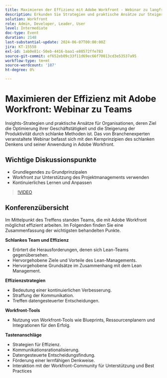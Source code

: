 ```yaml
---
title: Maximieren der Effizienz mit Adobe Workfront - Webinar zu langfristigen Teams
description: Erkunden Sie Strategien und praktische Ansätze zur Steigerung der Produktivität und zur Optimierung der Betriebsabläufe mithilfe schlanker Methoden, die von Branchenexperten mit Adobe Workfront vorgestellt wurden.
solution: Workfront
role: Admin, Developer, Leader, User
level: Intermediate
doc-type: Event
duration: 2148
last-substantial-update: 2024-06-07T00:00:00Z
jira: KT-15558
exl-id: 1ab0e81c-50eb-4416-baa1-e80572ffe783
source-git-commit: ef652eb09c33f11d69ec66f70013cd3e53537a95
workflow-type: tm+mt
source-wordcount: '187'
ht-degree: 0%

---
```


# Maximieren der Effizienz mit Adobe Workfront: Webinar zu Teams

Insights-Strategien und praktische Ansätze für Organisationen, deren Ziel die Optimierung ihrer Geschäftstätigkeit und die Steigerung der Produktivität durch schlanke Methoden ist. Das von Branchenexperten veranstaltete Webinar befasst sich mit den Kernprinzipien des schlanken Denkens und seiner Anwendung in Adobe Workfront.

## Wichtige Diskussionspunkte

* Grundlegendes zu Grundprinzipalen
* Workfront zur Unterstützung des Projektmanagements verwenden
* Kontinuierliches Lernen und Anpassen

>[!VIDEO](https://video.tv.adobe.com/v/3429287/?learn=on)

## Konferenzübersicht

Im Mittelpunkt des Treffens standen Teams, die mit Adobe Workfront möglichst effizient arbeiten. Im Folgenden finden Sie eine Zusammenfassung der wichtigsten behandelten Punkte.

**Schlankes Team und Effizienz**

* Erörtert die Herausforderungen, denen sich Lean-Teams gegenübersehen.
* Hervorgehobene Ziele und Vorteile des Lean-Managements.
* Hervorgehobene Grundsätze im Zusammenhang mit dem Lean Management.

**Effizienzstrategien**

* Bedeutung einer kontinuierlichen Verbesserung.
* Straffung der Kommunikation.
* Treffen datengesteuerter Entscheidungen.

**Workfront-Tools**

* Nutzung von Workfront-Tools wie Blueprints, Ressourcenplanern und Integrationen für den Erfolg.

**Tastenanschläge**

* Strategien für Effizienz.
* Kommunikationsrationalisierung.
* Datengesteuerte Entscheidungsfindung.
* Förderung einer lernfähigen Denkweise.
* Interaktion mit der Workfront-Community für Unterstützung und Best Practices